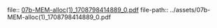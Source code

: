 file:: [07b-MEM-alloc(1)_1708798414889_0.pdf](../assets/07b-MEM-alloc(1)_1708798414889_0.pdf)
file-path:: ../assets/07b-MEM-alloc(1)_1708798414889_0.pdf
